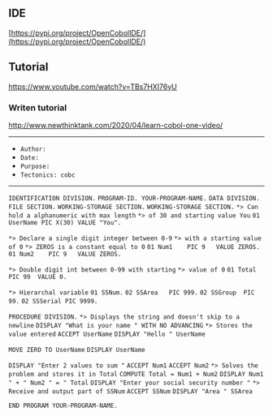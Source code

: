 ## IDE
[https://pypi.org/project/OpenCobolIDE/](https://pypi.org/project/OpenCobolIDE/)


## Tutorial
https://www.youtube.com/watch?v=TBs7HXI76yU

### Writen tutorial 
http://www.newthinktank.com/2020/04/learn-cobol-one-video/

******************************************************************
* `Author:`
* `Date:`
* `Purpose:`
* `Tectonics: cobc`
******************************************************************
`IDENTIFICATION DIVISION.`
`PROGRAM-ID. YOUR-PROGRAM-NAME.`
`DATA DIVISION.`
`FILE SECTION.`
`WORKING-STORAGE SECTION.`
`WORKING-STORAGE SECTION.`
`*> Can hold a alphanumeric with max length`
`*> of 30 and starting value You`
`01 UserName PIC X(30) VALUE "You".`

`*> Declare a single digit integer between 0-9` 
`*> with a starting value of 0`
`*> ZEROS is a constant equal to 0`
`01 Num1    PIC 9   VALUE ZEROS.`
`01 Num2    PIC 9   VALUE ZEROS.`

`*> Double digit int between 0-99 with starting` 
`*> value of 0`
`01 Total     PIC 99  VALUE 0.`

`*> Hierarchal variable`
`01 SSNum.`
`02 SSArea   PIC 999.`
`02 SSGroup  PIC 99.`
`02 SSSerial PIC 9999.`

`PROCEDURE DIVISION.`
`*> Displays the string and doesn't skip to a newline`
`DISPLAY "What is your name " WITH NO ADVANCING`
`*> Stores the value entered`
`ACCEPT UserName`
`DISPLAY "Hello " UserName`

`MOVE ZERO TO UserName`
`DISPLAY UserName`

`DISPLAY "Enter 2 values to sum "`
`ACCEPT Num1`
`ACCEPT Num2`
`*> Solves the problem and stores it in Total`
`COMPUTE Total = Num1 + Num2`
`DISPLAY Num1 " + " Num2 " = " Total`
`DISPLAY "Enter your social security number "`
`*> Receive and output part of SSNum`
`ACCEPT SSNum`
`DISPLAY "Area " SSArea` 
       
`END PROGRAM YOUR-PROGRAM-NAME.`



